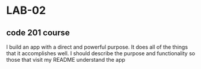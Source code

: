 # LAB-02
## code 201 course
I build an app with a direct and powerful purpose. It does all of the things that it accomplishes well. I should describe the purpose and functionality so those that visit my README understand the app

